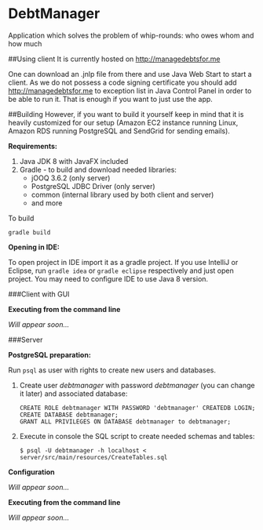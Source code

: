 # DebtManager
Application which solves the problem of whip-rounds: who owes whom and how much

##Using client
It is currently hosted on http://managedebtsfor.me

One can download an .jnlp file from there and use Java Web Start to start a client.
As we do not possess a code signing certificate you should add http://managedebtsfor.me to exception list in Java Control Panel
in order to be able to run it. That is enough if you want to just use the app.

##Building
However, if you want to build it yourself keep in mind that it is heavily customized for our setup 
(Amazon EC2 instance running Linux, Amazon RDS running PostgreSQL and SendGrid for sending emails).


**Requirements:**

1. Java JDK 8 with JavaFX included
1. Gradle - to build and download needed libraries:
   * jOOQ 3.6.2 (only server)
   * PostgreSQL JDBC Driver (only server)
   * common (internal library used by both client and server)
   * and more

To build

    gradle build


**Opening in IDE:**

To open project in IDE import it as a gradle project. 
If you use IntelliJ or Eclipse, run `gradle idea` or `gradle eclipse` respectively and just open project.
You may need to configure IDE to use Java 8 version.


###Client with GUI

**Executing from the command line**

*Will appear soon...*

###Server

**PostgreSQL preparation:**

Run `psql` as user with rights to create new users and databases.

1. Create user *debtmanager* with password *debtmanager* (you can change it later) and associated database:
   
    ```psql
    CREATE ROLE debtmanager WITH PASSWORD 'debtmanager' CREATEDB LOGIN;
    CREATE DATABASE debtmanager;
    GRANT ALL PRIVILEGES ON DATABASE debtmanager to debtmanager;
    ```
   
1. Execute in console the SQL script to create needed schemas and tables:

    `$ psql -U debtmanager -h localhost < server/src/main/resources/CreateTables.sql`

**Configuration**

*Will appear soon...*

**Executing from the command line**

*Will appear soon...*



